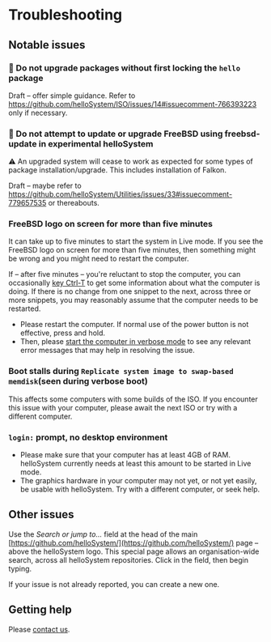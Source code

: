 # Troubleshooting

## Notable issues

### 🚫 Do not upgrade packages without first locking the `hello` package

Draft – offer simple guidance. Refer to https://github.com/helloSystem/ISO/issues/14#issuecomment-766393223 only if necessary. 

### 🚫 Do not attempt to update or upgrade FreeBSD using freebsd-update in experimental helloSystem

⚠ An upgraded system will cease to work as expected for some types of package installation/upgrade. This includes installation of Falkon. 

Draft – maybe refer to https://github.com/helloSystem/Utilities/issues/33#issuecomment-779657535 or thereabouts. 

### FreeBSD logo on screen for more than five minutes

It can take up to five minutes to start the system in Live mode. If you see the FreeBSD logo on screen for more than five minutes, then something might be wrong and you might need to restart the computer.

If – after five minutes – you're reluctant to stop the computer, you can occasionally [key Ctrl-T](https://hellosystem.github.io/docs/developer/boot.html#seeing-what-the-system-is-doing-while-the-graphical-boot-screen-is-shown) to get some information about what the computer is doing. If there is no change from one snippet to the next, across three or more snippets, you may reasonably assume that the computer needs to be restarted.

* Please restart the computer. If normal use of the power button is not effective, press and hold. 
* Then, please [start the computer in verbose mode](https://hellosystem.github.io/docs/developer/boot.html#boot-in-verbose-mode) to see any relevant error messages that may help in resolving the issue.

### Boot stalls during `Replicate system image to swap-based memdisk`(seen during verbose boot)

This affects some computers with some builds of the ISO. If you encounter this issue with your computer, please await the next ISO or try with a different computer. 

### `login:` prompt, no desktop environment

* Please make sure that your computer has at least 4GB of RAM. helloSystem currently needs at least this amount to be started in Live mode.
* The graphics hardware in your computer may not yet, or not yet easily, be usable with helloSystem. Try with a different computer, or seek help.

## Other issues

Use the *Search or jump to…* field at the head of the main [https://github.com/helloSystem/](https://github.com/helloSystem/) page – above the helloSystem logo. This special page allows an organisation-wide search, across all helloSystem repositories. Click in the field, then begin typing. 

If your issue is not already reported, you can create a new one. 

## Getting help

Please [contact us](https://hellosystem.github.io/docs/developer/contact.html). 

